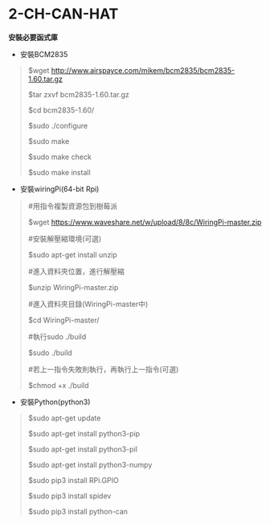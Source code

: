 # 2-CH-CAN-HAT
**安裝必要函式庫**
* 安裝BCM2835
> $wget http://www.airspayce.com/mikem/bcm2835/bcm2835-1.60.tar.gz
> 
> $tar zxvf bcm2835-1.60.tar.gz
> 
> $cd bcm2835-1.60/
> 
> $sudo ./configure
> 
> $sudo make
> 
> $sudo make check
> 
> $sudo make install
* 安裝wiringPi(64-bit Rpi)
> #用指令複製資源包到樹莓派
> 
> $wget https://www.waveshare.net/w/upload/8/8c/WiringPi-master.zip
> 
> #安裝解壓縮環境(可選)
> 
> $sudo apt-get install unzip
> 
> #進入資料夾位置，進行解壓縮
> 
> $unzip WiringPi-master.zip
> 
> #進入資料夾目錄(WiringPi-master中)
> 
> $cd WiringPi-master/
> 
> #執行sudo ./build
> 
> $sudo ./build
> 
> #若上一指令失敗則執行，再執行上一指令(可選)
> 
> $chmod +x ./build
> 
* 安裝Python(python3)
> $sudo apt-get update
> 
> $sudo apt-get install python3-pip
> 
> $sudo apt-get install python3-pil
> 
> $sudo apt-get install python3-numpy
> 
> $sudo pip3 install RPi.GPIO
> 
> $sudo pip3 install spidev
> 
> $sudo pip3 install python-can
